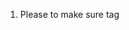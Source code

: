 
1. Please to make sure tag <script> dibuat dibawah <section> form. 
2. perhatikan lagi tanda kurung buka dan tutup pada function editForm() dan saveForm();
3. <!-- <form method="#" action="#"> </form> -->  di uncomment supaya pada saat melakukan pergantian data , data diupdate ke profil.
4. Silahkan dilanjutkan kembali